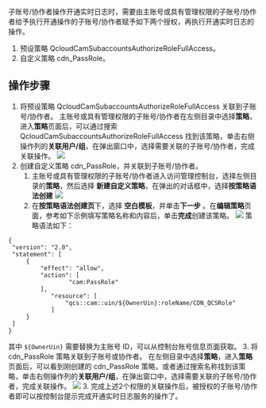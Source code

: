 子账号/协作者操作开通实时日志时，需要由主账号或具有管理权限的子账号/协作者给予执行开通操作的子账号/协作者赋予如下两个授权，再执行开通实时日志的操作。

1. 预设策略 QcloudCamSubaccountsAuthorizeRoleFullAccess。
2. 自定义策略 cdn_PassRole。

## 操作步骤

1. 将预设策略 QcloudCamSubaccountsAuthorizeRoleFullAccess 关联到子账号/协作者。
   主账号或具有管理权限的子账号/协作者在左侧目录中选择**策略**，进入**策略**页面后，可以通过搜索 QcloudCamSubaccountsAuthorizeRoleFullAccess 找到该策略，单击右侧操作列的**关联用户/组**，在弹出窗口中，选择需要关联的子账号/协作者，完成关联操作。
   ![](https://main.qcloudimg.com/raw/06216c443be8077b3ca3978075a7d024.png)
2. 创建自定义策略 cdn_PassRole，并关联到子账号/协作者。
   1. 主账号或具有管理权限的子账号/协作者进入访问管理控制台，选择左侧目录的**策略**，然后选择 **新建自定义策略**，在弹出的对话框中，选择**按策略语法创建** 
      ![](https://main.qcloudimg.com/raw/6f0fdccf62ad2c4fb4b847633f93924d.png)
   2. 在**按策略语法创建页**下，选择 **空白模板**，并单击**下一步** 。在**编辑策略**页面，参考如下示例填写策略名称和内容后，单击**完成**创建该策略。
      ![](https://main.qcloudimg.com/raw/0cac1350c0ddff779fcc2fd2ea39956a.png)
      策略语法如下：
```
{
 "version": "2.0",
 "statement": [
     {
         "effect": "allow",
         "action": [
                 "cam:PassRole"
         ],
            "resource": [
                "qcs::cam::uin/${OwnerUin}:roleName/CDN_QCSRole"
            ]
     }
 ]
}
```
其中 `${OwnerUin}` 需要替换为主账号 ID，可以从控制台账号信息页面获取。
 3. 将 cdn_PassRole 策略关联到子账号或协作者。
在左侧目录中选择**策略**，进入**策略**页面后，可以看到刚创建的 cdn_PassRole 策略，或者通过搜索名称找到该策略，单击右侧操作列的**关联用户/组**，在弹出窗口中，选择需要关联的子账号/协作者，完成关联操作。
![](https://main.qcloudimg.com/raw/eb8c04d8eddf3fbe165759d0403bb90b.png)
3. 完成上述2个权限的关联操作后，被授权的子账号/协作者即可以按控制台提示完成开通实时日志服务的操作了。

